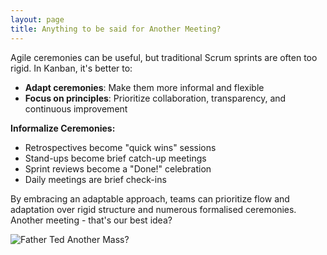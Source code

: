 ```yaml
---
layout: page
title: Anything to be said for Another Meeting?
---
```


Agile ceremonies can be useful, but traditional Scrum sprints are often too rigid. In Kanban, it's better to:

* **Adapt ceremonies**: Make them more informal and flexible
* **Focus on principles**: Prioritize collaboration, transparency, and continuous improvement

**Informalize Ceremonies:**

* Retrospectives become "quick wins" sessions
* Stand-ups become brief catch-up meetings
* Sprint reviews become a "Done!" celebration
* Daily meetings are brief check-ins

By embracing an adaptable approach, teams can prioritize flow and adaptation over rigid structure and numerous formalised ceremonies. Another meeting - that's our best idea?

![Father Ted Another Mass?](https://media1.tenor.com/m/vzaaqGe39RoAAAAd/father-ted-father.gif)
